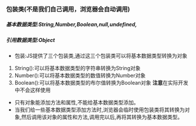 ### 包装类(不是我们自己调用，浏览器会自动调用)
##### 基本数据类型:String,Number,Boolean,null,undefined,
##### 引用数据类型:Object
- 包装:JS提供了三个包装类,通过这三个包装类可以将基本数据类型转换为对象
1. String():可以将基本数据类型的字符串转换为String对象
2. Number():可以将基本数据类型的数值转换为Number对象
3. Boolean():可以将基本数据类型的布尔值转换为Boolean对象
**注意**在实际开发中不会这样使用
- 只有对象能添加方法和属性,不能给基本数据类型添加。
- 当我们给一些基本数据类型添加方法时,浏览器会临时使用包装类将其转换为对象,然后调用该对象的属性和方法,调用完以后,再将其转换为基本数据类型。